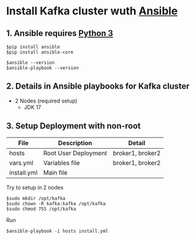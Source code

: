 # Install Kafka cluster wuth [Ansible](https://github.com/ansible/ansible)

## 1. Ansible requires [Python 3](https://www.python.org)
```
$pip install ansible
$pip install ansible-core

$ansible --version
$ansible-playbook --version
```

## 2. Details in Ansible playbooks for Kafka cluster
* 2 Nodes (required setup)
  * JDK 17


## 3. Setup Deployment with non-root
| File | Description | Detail |
|---------|-----|-----|
| hosts | Root User Deployment | broker1, broker2 |
| vars.yml | Variables file | broker1, broker2 |
| install.yml| Main file |

Try to setup in 2 nodes
```
$sudo mkdir /opt/kafka
$sudo chown -R kafka:kafka /opt/kafka
$sudo chmod 755 /opt/kafka
```

Run
```
$ansible-playbook -i hosts install.yml
```

